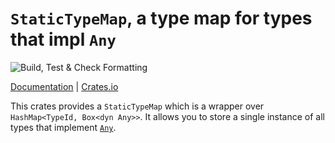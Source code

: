 `StaticTypeMap`, a type map for types that impl `Any`
=====================================================
![Build, Test & Check Formatting](https://github.com/malobre/static_type_map/workflows/Build,%20Test%20&%20Check%20Formatting/badge.svg?branch=master)

[Documentation](https://docs.rs/static_type_map/) | [Crates.io](https://crates.io/crates/static_type_map)

This crates provides a `StaticTypeMap` which is a wrapper over `HashMap<TypeId, Box<dyn Any>>`.
It allows you to store a single instance of all types that implement
[`Any`](https://doc.rust-lang.org/std/any/trait.Any.html).
